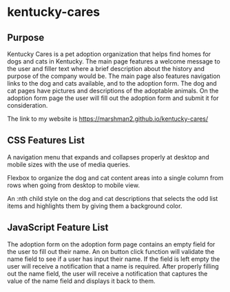 # kentucky-cares

## Purpose
Kentucky Cares is a pet adoption organization that helps find homes for dogs and cats in Kentucky. The main page features a welcome message to the user and filler text where a brief description about the history and purpose of the company would be. The main page also features navigation links to the dog and cats available, and to the adoption form. The dog and cat pages have pictures and descriptions of the adoptable animals. On the adoption form page the user will fill out the adoption form and submit it for consideration.

The link to my website is https://marshman2.github.io/kentucky-cares/



## CSS Features List

A navigation menu that expands and collapses properly at desktop and mobile sizes with the use of media queries.


Flexbox to organize the dog and cat content areas into a single column from rows when going from desktop to mobile view.


An :nth child style on the dog and cat descriptions that selects the odd list items and highlights them by giving them a background color.



## JavaScript Feature List

The adoption form on the adoption form page contains an empty field for the user to fill out their name. An on button click function will validate the name field to see if a user has input their name. If the field is left empty the user will receive a notification that a name is required. After properly filling out the name field, the user will receive a notification that captures the value of the name field and displays it back to them. 


